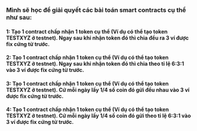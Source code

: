### Mình sẽ học để giải quyết các bài toán smart contracts cụ thể như sau:
#### 1: Tạo 1 contract chấp nhận 1 token cụ thể (Ví dụ có thể tạo token TESTXYZ ở testnet). Ngay sau khi nhận token đó thì chia đều ra 3 ví được fix cứng từ trước.
#### 2: Tạo 1 contract chấp nhận 1 token cụ thể (Ví dụ có thể tạo token TESTXYZ ở testnet). Ngay sau khi nhận token đó thì chia theo tỉ lệ 6:3:1 vào 3 ví được fix cứng từ trước.
#### 3: Tạo 1 contract chấp nhận 1 token cụ thể (Ví dụ có thể tạo token TESTXYZ ở testnet). Cứ mỗi ngày lấy 1/4 số coin đó gửi đều nhau vào 3 ví được fix cứng từ trước.
#### 4: Tạo 1 contract chấp nhận 1 token cụ thể (Ví dụ có thể tạo token TESTXYZ ở testnet). Cứ mỗi ngày lấy 1/4 số coin đó gửi theo tỉ lệ 6:3:1 vào 3 ví được fix cứng từ trước.
